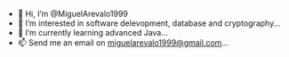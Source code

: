 - 👋 Hi, I’m @MiguelArevalo1999
- 👀 I’m interested in software delevopment, database and cryptography...
- 🌱 I’m currently learning advanced Java...
- 📫 Send me an email on miguelarevalo1999@gmail.com...

<!---
MiguelArevalo1999/MiguelArevalo1999 is a ✨ special ✨ repository because its `README.md` (this file) appears on your GitHub profile.
You can click the Preview link to take a look at your changes.
--->
